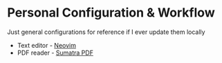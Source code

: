 # Personal Configuration & Workflow
Just general configurations for reference if I ever update them locally
* Text editor - [Neovim](neovim.io)
* PDF reader - [Sumatra PDF](https://www.sumatrapdfreader.org/free-pdf-reader) 
